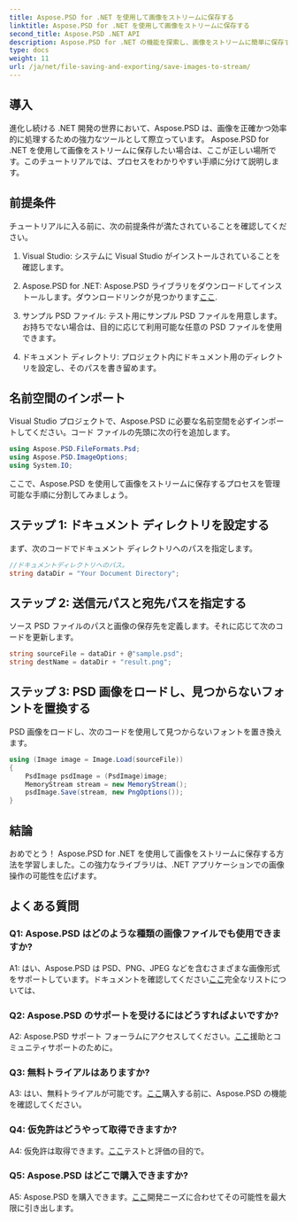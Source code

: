```yaml
---
title: Aspose.PSD for .NET を使用して画像をストリームに保存する
linktitle: Aspose.PSD for .NET を使用して画像をストリームに保存する
second_title: Aspose.PSD .NET API
description: Aspose.PSD for .NET の機能を探索し、画像をストリームに簡単に保存する方法を学びましょう。シームレスな統合については、ステップバイステップのガイドに従ってください。
type: docs
weight: 11
url: /ja/net/file-saving-and-exporting/save-images-to-stream/
---
```

## 導入

進化し続ける .NET 開発の世界において、Aspose.PSD は、画像を正確かつ効率的に処理するための強力なツールとして際立っています。 Aspose.PSD for .NET を使用して画像をストリームに保存したい場合は、ここが正しい場所です。このチュートリアルでは、プロセスをわかりやすい手順に分けて説明します。

## 前提条件

チュートリアルに入る前に、次の前提条件が満たされていることを確認してください。

1. Visual Studio: システムに Visual Studio がインストールされていることを確認します。

2.  Aspose.PSD for .NET: Aspose.PSD ライブラリをダウンロードしてインストールします。ダウンロードリンクが見つかります[ここ](https://releases.aspose.com/psd/net/).

3. サンプル PSD ファイル: テスト用にサンプル PSD ファイルを用意します。お持ちでない場合は、目的に応じて利用可能な任意の PSD ファイルを使用できます。

4. ドキュメント ディレクトリ: プロジェクト内にドキュメント用のディレクトリを設定し、そのパスを書き留めます。

## 名前空間のインポート

Visual Studio プロジェクトで、Aspose.PSD に必要な名前空間を必ずインポートしてください。コード ファイルの先頭に次の行を追加します。

```csharp
using Aspose.PSD.FileFormats.Psd;
using Aspose.PSD.ImageOptions;
using System.IO;
```

ここで、Aspose.PSD を使用して画像をストリームに保存するプロセスを管理可能な手順に分割してみましょう。

## ステップ 1: ドキュメント ディレクトリを設定する

まず、次のコードでドキュメント ディレクトリへのパスを指定します。

```csharp
//ドキュメントディレクトリへのパス。
string dataDir = "Your Document Directory";
```

## ステップ 2: 送信元パスと宛先パスを指定する

ソース PSD ファイルのパスと画像の保存先を定義します。それに応じて次のコードを更新します。

```csharp
string sourceFile = dataDir + @"sample.psd";
string destName = dataDir + "result.png";
```

## ステップ 3: PSD 画像をロードし、見つからないフォントを置換する

PSD 画像をロードし、次のコードを使用して見つからないフォントを置き換えます。

```csharp
using (Image image = Image.Load(sourceFile))
{
    PsdImage psdImage = (PsdImage)image;
    MemoryStream stream = new MemoryStream();
    psdImage.Save(stream, new PngOptions());
}
```

## 結論

おめでとう！ Aspose.PSD for .NET を使用して画像をストリームに保存する方法を学習しました。この強力なライブラリは、.NET アプリケーションでの画像操作の可能性を広げます。

## よくある質問

### Q1: Aspose.PSD はどのような種類の画像ファイルでも使用できますか?

 A1: はい、Aspose.PSD は PSD、PNG、JPEG などを含むさまざまな画像形式をサポートしています。ドキュメントを確認してください[ここ](https://reference.aspose.com/psd/net/)完全なリストについては、

### Q2: Aspose.PSD のサポートを受けるにはどうすればよいですか?

 A2: Aspose.PSD サポート フォーラムにアクセスしてください。[ここ](https://forum.aspose.com/c/psd/34)援助とコミュニティサポートのために。

### Q3: 無料トライアルはありますか?

 A3: はい、無料トライアルが可能です。[ここ](https://releases.aspose.com/)購入する前に、Aspose.PSD の機能を確認してください。

### Q4: 仮免許はどうやって取得できますか?

 A4: 仮免許は取得できます。[ここ](https://purchase.aspose.com/temporary-license/)テストと評価の目的で。

### Q5: Aspose.PSD はどこで購入できますか?

 A5: Aspose.PSD を購入できます。[ここ](https://purchase.aspose.com/buy)開発ニーズに合わせてその可能性を最大限に引き出します。